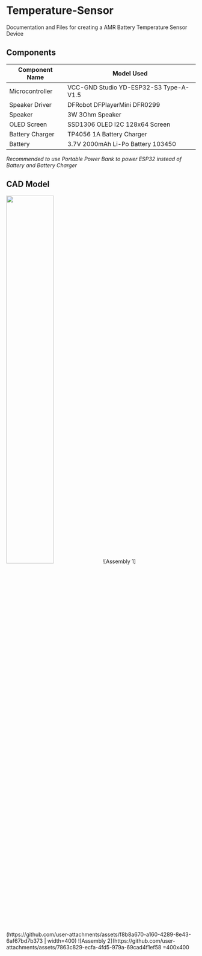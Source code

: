 # Temperature-Sensor
Documentation and Files for creating a AMR Battery Temperature Sensor Device

## Components
| Component Name   | Model Used |
| -------- | ------- |
| Microcontroller  | VCC-GND Studio YD-ESP32-S3 Type-A-V1.5    |
| Speaker Driver | DFRobot DFPlayerMini DFR0299     |
| Speaker     | 3W 3Ohm Speaker    |
| OLED Screen   | SSD1306 OLED I2C 128x64 Screen  |
| Battery Charger | TP4056 1A Battery Charger |
| Battery | 3.7V 2000mAh Li-Po Battery 103450|

*Recommended to use Portable Power Bank to power ESP32 instead of Battery and Battery Charger*

## CAD Model
<img src="https://github.com/user-attachments/assets/f8b8a670-a160-4289-8e43-6af67bd7b373" width=50% height=50%>
![Assembly 1](https://github.com/user-attachments/assets/f8b8a670-a160-4289-8e43-6af67bd7b373 | width=400)
![Assembly 2](https://github.com/user-attachments/assets/7863c829-ecfa-4fd5-979a-69cad4f1ef58 =400x400
